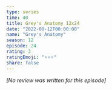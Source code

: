 ```yaml
---
type: series
time: 40
title: Grey's Anatomy 12x24
date: "2022-08-12T00:00:00"
name: "Grey's Anatomy"
season: 12
episode: 24
rating: 3
ratingEmoji: "⭐️⭐️⭐️"
share: false
---
```


_[No review was written for this episode]_
